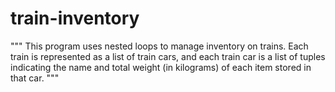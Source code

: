 # train-inventory
""" This program uses nested loops to manage inventory on trains. Each train is represented as a list of train cars, and each train car is a list of tuples indicating the name and total weight (in kilograms) of each item stored in that car. """ 
